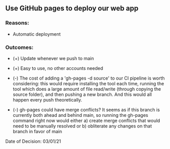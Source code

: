 ## Use GitHub pages to deploy our web app



### Reasons:


- Automatic deployment



### Outcomes:

- (+) Update whenever we push to main
- (+) Easy to use, no other accounts needed

- (-) The cost of adding a 'gh-pages -d source' to our CI pipeline is worth considering: this would require installing the tool each time, running the tool which does a large amount of file read/write (through copying the source folder), and then pushing a new branch. And this would all happen every push theoretically.
- (-) gh-pages could have merge conflicts? It seems as if this branch is currently both ahead and behind main, so running the gh-pages command right now would either a) create merge conflicts that would need to be manually resolved or b) obliterate any changes on that branch in favor of main



Date of Decision: 03/01/21